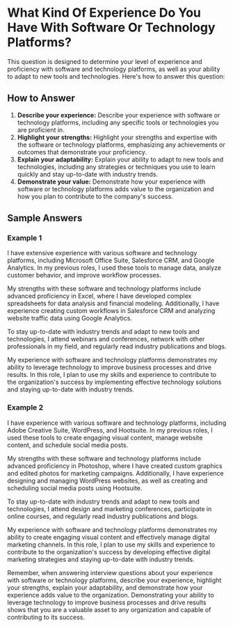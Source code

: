 What Kind Of Experience Do You Have With Software Or Technology Platforms?
===============================================================================================

This question is designed to determine your level of experience and proficiency with software and technology platforms, as well as your ability to adapt to new tools and technologies. Here's how to answer this question:

How to Answer
-------------

1. **Describe your experience:** Describe your experience with software or technology platforms, including any specific tools or technologies you are proficient in.
2. **Highlight your strengths:** Highlight your strengths and expertise with the software or technology platforms, emphasizing any achievements or outcomes that demonstrate your proficiency.
3. **Explain your adaptability:** Explain your ability to adapt to new tools and technologies, including any strategies or techniques you use to learn quickly and stay up-to-date with industry trends.
4. **Demonstrate your value:** Demonstrate how your experience with software or technology platforms adds value to the organization and how you plan to contribute to the company's success.

Sample Answers
--------------

### Example 1

I have extensive experience with various software and technology platforms, including Microsoft Office Suite, Salesforce CRM, and Google Analytics. In my previous roles, I used these tools to manage data, analyze customer behavior, and improve workflow processes.

My strengths with these software and technology platforms include advanced proficiency in Excel, where I have developed complex spreadsheets for data analysis and financial modeling. Additionally, I have experience creating custom workflows in Salesforce CRM and analyzing website traffic data using Google Analytics.

To stay up-to-date with industry trends and adapt to new tools and technologies, I attend webinars and conferences, network with other professionals in my field, and regularly read industry publications and blogs.

My experience with software and technology platforms demonstrates my ability to leverage technology to improve business processes and drive results. In this role, I plan to use my skills and experience to contribute to the organization's success by implementing effective technology solutions and staying up-to-date with industry trends.

### Example 2

I have experience with various software and technology platforms, including Adobe Creative Suite, WordPress, and Hootsuite. In my previous roles, I used these tools to create engaging visual content, manage website content, and schedule social media posts.

My strengths with these software and technology platforms include advanced proficiency in Photoshop, where I have created custom graphics and edited photos for marketing campaigns. Additionally, I have experience designing and managing WordPress websites, as well as creating and scheduling social media posts using Hootsuite.

To stay up-to-date with industry trends and adapt to new tools and technologies, I attend design and marketing conferences, participate in online courses, and regularly read industry publications and blogs.

My experience with software and technology platforms demonstrates my ability to create engaging visual content and effectively manage digital marketing channels. In this role, I plan to use my skills and experience to contribute to the organization's success by developing effective digital marketing strategies and staying up-to-date with industry trends.

Remember, when answering interview questions about your experience with software or technology platforms, describe your experience, highlight your strengths, explain your adaptability, and demonstrate how your experience adds value to the organization. Demonstrating your ability to leverage technology to improve business processes and drive results shows that you are a valuable asset to any organization and capable of contributing to its success.
